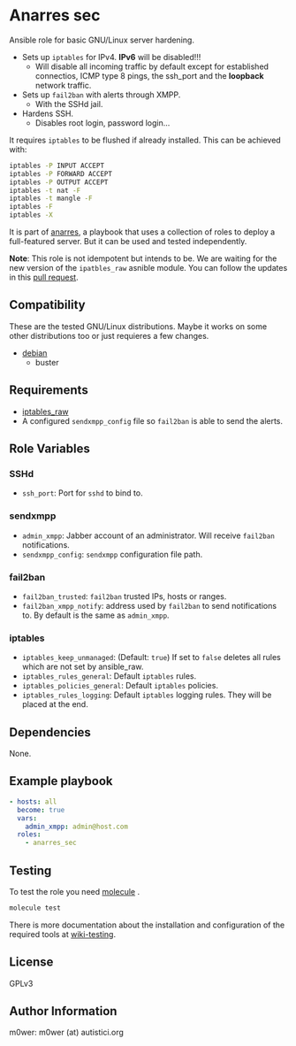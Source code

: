 # Anarres sec

Ansible role for basic GNU/Linux server hardening.

* Sets up `iptables` for IPv4. **IPv6** will be disabled!!!
	* Will disable all incoming traffic by default except for established
	connectios, ICMP type 8 pings, the ssh_port and the **loopback** network
	traffic.
* Sets up `fail2ban` with alerts through XMPP.
	* With the SSHd jail.
* Hardens SSH.
	* Disables root login, password login...

It requires `iptables` to be flushed if already installed. This can be
achieved with:
```bash
iptables -P INPUT ACCEPT
iptables -P FORWARD ACCEPT
iptables -P OUTPUT ACCEPT
iptables -t nat -F
iptables -t mangle -F
iptables -F
iptables -X
```

It is part of [anarres](https://git.hdg.sh/anarres/anarres), a playbook that
uses a collection of roles to deploy a full-featured server. But it can be used
and tested independently.

**Note**: This role is not idempotent but intends to be. We are waiting for the
new version of the `ipatbles_raw` asnible module. You can follow the updates
in this [pull request](https://github.com/ansible/ansible/pull/21054).

## Compatibility

These are the tested GNU/Linux distributions. Maybe it works on some other
distributions too or just requieres a few changes.

* [debian](https://www.debian.org/)
	* buster

## Requirements

* [iptables_raw](https://github.com/Nordeus/ansible_iptables_raw)
* A configured `sendxmpp_config` file so `fail2ban` is able to send the alerts.

## Role Variables

### SSHd

* `ssh_port`: Port for `sshd` to bind to.

### sendxmpp

* `admin_xmpp`: Jabber account of an administrator. Will receive `fail2ban`
notifications.
* `sendxmpp_config`: `sendxmpp` configuration file path.

### fail2ban

* `fail2ban_trusted`: `fail2ban` trusted IPs, hosts or ranges.
* `fail2ban_xmpp_notify`: address used by `fail2ban` to send notifications to.
By default is the same as `admin_xmpp`.

### iptables

* `iptables_keep_unmanaged`: (Default: `true`) If set to `false` deletes all
   rules which are not set by ansible_raw.
* `iptables_rules_general`: Default `iptables` rules.
* `iptables_policies_general`: Default `iptables` policies.
* `iptables_rules_logging`: Default `iptables` logging rules. They will be
placed at the end.

## Dependencies

None.

## Example playbook

```yaml
- hosts: all
  become: true
  vars:
  	admin_xmpp: admin@host.com
  roles:
    - anarres_sec
```

## Testing

To test the role you need [molecule](http://molecule.readthedocs.io/en/latest/)
.

```bash
molecule test
```

There is more documentation about the installation and configuration of the
required tools at
[wiki-testing](https://git.hdg.sh/anarres/anarres/wiki/testing).

## License

GPLv3

## Author Information

m0wer: m0wer (at) autistici.org
